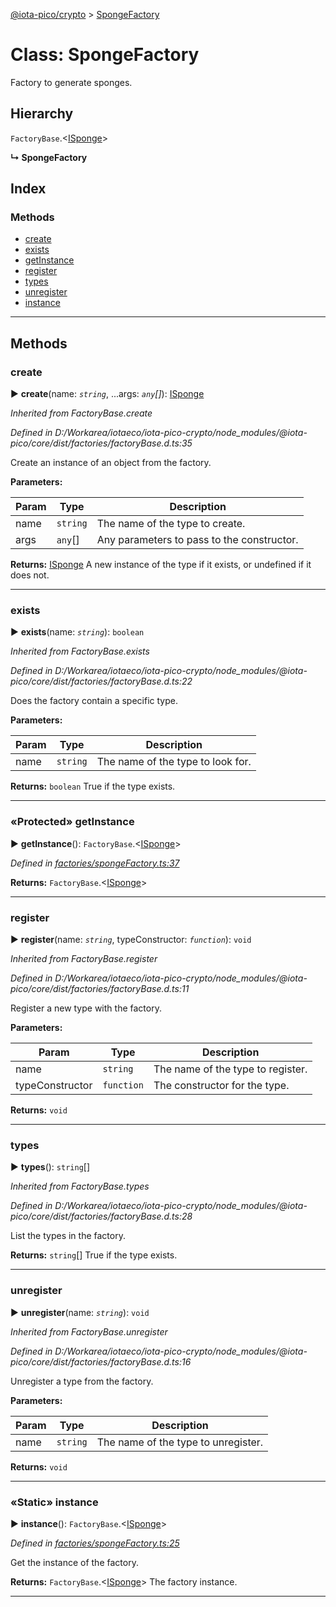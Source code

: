 [@iota-pico/crypto](../README.md) > [SpongeFactory](../classes/spongefactory.md)



# Class: SpongeFactory


Factory to generate sponges.

## Hierarchy


 `FactoryBase`.<[ISponge](../interfaces/isponge.md)>

**↳ SpongeFactory**







## Index

### Methods

* [create](spongefactory.md#create)
* [exists](spongefactory.md#exists)
* [getInstance](spongefactory.md#getinstance)
* [register](spongefactory.md#register)
* [types](spongefactory.md#types)
* [unregister](spongefactory.md#unregister)
* [instance](spongefactory.md#instance)



---
## Methods
<a id="create"></a>

###  create

► **create**(name: *`string`*, ...args: *`any`[]*): [ISponge](../interfaces/isponge.md)



*Inherited from FactoryBase.create*

*Defined in D:/Workarea/iotaeco/iota-pico-crypto/node_modules/@iota-pico/core/dist/factories/factoryBase.d.ts:35*



Create an instance of an object from the factory.


**Parameters:**

| Param | Type | Description |
| ------ | ------ | ------ |
| name | `string`   |  The name of the type to create. |
| args | `any`[]   |  Any parameters to pass to the constructor. |





**Returns:** [ISponge](../interfaces/isponge.md)
A new instance of the type if it exists, or undefined if it does not.






___

<a id="exists"></a>

###  exists

► **exists**(name: *`string`*): `boolean`



*Inherited from FactoryBase.exists*

*Defined in D:/Workarea/iotaeco/iota-pico-crypto/node_modules/@iota-pico/core/dist/factories/factoryBase.d.ts:22*



Does the factory contain a specific type.


**Parameters:**

| Param | Type | Description |
| ------ | ------ | ------ |
| name | `string`   |  The name of the type to look for. |





**Returns:** `boolean`
True if the type exists.






___

<a id="getinstance"></a>

### «Protected» getInstance

► **getInstance**(): `FactoryBase`.<[ISponge](../interfaces/isponge.md)>



*Defined in [factories/spongeFactory.ts:37](https://github.com/iotaeco/iota-pico-crypto/blob/2f8109e/src/factories/spongeFactory.ts#L37)*





**Returns:** `FactoryBase`.<[ISponge](../interfaces/isponge.md)>





___

<a id="register"></a>

###  register

► **register**(name: *`string`*, typeConstructor: *`function`*): `void`



*Inherited from FactoryBase.register*

*Defined in D:/Workarea/iotaeco/iota-pico-crypto/node_modules/@iota-pico/core/dist/factories/factoryBase.d.ts:11*



Register a new type with the factory.


**Parameters:**

| Param | Type | Description |
| ------ | ------ | ------ |
| name | `string`   |  The name of the type to register. |
| typeConstructor | `function`   |  The constructor for the type. |





**Returns:** `void`





___

<a id="types"></a>

###  types

► **types**(): `string`[]



*Inherited from FactoryBase.types*

*Defined in D:/Workarea/iotaeco/iota-pico-crypto/node_modules/@iota-pico/core/dist/factories/factoryBase.d.ts:28*



List the types in the factory.




**Returns:** `string`[]
True if the type exists.






___

<a id="unregister"></a>

###  unregister

► **unregister**(name: *`string`*): `void`



*Inherited from FactoryBase.unregister*

*Defined in D:/Workarea/iotaeco/iota-pico-crypto/node_modules/@iota-pico/core/dist/factories/factoryBase.d.ts:16*



Unregister a type from the factory.


**Parameters:**

| Param | Type | Description |
| ------ | ------ | ------ |
| name | `string`   |  The name of the type to unregister. |





**Returns:** `void`





___

<a id="instance"></a>

### «Static» instance

► **instance**(): `FactoryBase`.<[ISponge](../interfaces/isponge.md)>



*Defined in [factories/spongeFactory.ts:25](https://github.com/iotaeco/iota-pico-crypto/blob/2f8109e/src/factories/spongeFactory.ts#L25)*



Get the instance of the factory.




**Returns:** `FactoryBase`.<[ISponge](../interfaces/isponge.md)>
The factory instance.






___


